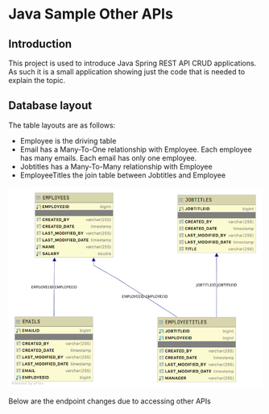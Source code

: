# Java Sample Other APIs

## Introduction

This project is used to introduce Java Spring REST API CRUD applications. As such it is a small application showing just the code that is needed to explain the topic.

## Database layout

The table layouts are as follows:

- Employee is the driving table
- Email has a Many-To-One relationship with Employee. Each employee has many emails. Each email has only one employee.
- Jobtitles has a Many-To-Many relationship with Employee
- EmployeeTitles the join table between Jobtitles and Employee

![Image of Database Layout](sampleemps-audit-db.png)

Below are the endpoint changes due to accessing other APIs
